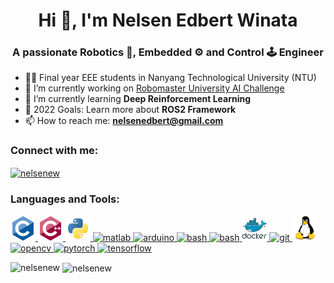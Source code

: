 <h1 align="center">Hi 👋, I'm Nelsen Edbert Winata</h1>
<h3 align="center">A passionate Robotics 🤖, Embedded ⚙️ and Control 🕹️ Engineer </h3>


- 👨‍🎓 Final year EEE students in Nanyang Technological University (NTU)
- 🔭 I’m currently working on [Robomaster University AI Challenge](https://www.robomaster.com/en-US/robo/icra?djifrom=nav)
- 🌱 I’m currently learning **Deep Reinforcement Learning**
- 🥅 2022 Goals: Learn more about **ROS2 Framework**
- 📫 How to reach me: **nelsenedbert@gmail.com**


<h3 align="left">Connect with me:</h3>
<p align="left">
<a href="https://linkedin.com/in/nelsenew" target="blank"><img align="center" src="https://raw.githubusercontent.com/rahuldkjain/github-profile-readme-generator/master/src/images/icons/Social/linked-in-alt.svg" alt="nelsenew" height="30" width="40" /></a>
</p>

<h3 align="left">Languages and Tools:</h3>

<p align="left"> 

<a href="https:/www.cprogramming.com/" target="_blank" rel="noreferrer"> <img src="https://raw.githubusercontent.com/devicons/devicon/master/icons/c/c-original.svg" alt="c" width="40" height="40"/> </a> <a href="https://www.w3schools.com/cpp/" target="_blank" rel="noreferrer"> <img src="https://raw.githubusercontent.com/devicons/devicon/master/icons/cplusplus/cplusplus-original.svg" alt="cplusplus" width="40" height="40"/> </a>
<a href="https://www.python.org" target="_blank" rel="noreferrer"> <img src="https://raw.githubusercontent.com/devicons/devicon/master/icons/python/python-original.svg" alt="python" width="40" height="40"/> </a>
<a href="https://www.mathworks.com/" target="_blank" rel="noreferrer"> <img src="https://upload.wikimedia.org/wikipedia/commons/2/21/Matlab_Logo.png" alt="matlab" width="40" height="40"/> </a><a href="https://www.arduino.cc/" target="_blank" rel="noreferrer"> <img src="https://cdn.worldvectorlogo.com/logos/arduino-1.svg" alt="arduino" width="40" height="40"/> </a> <a href="https://www.gnu.org/software/bash/" target="_blank" rel="noreferrer"> <img src="https://www.vectorlogo.zone/logos/gnu_bash/gnu_bash-icon.svg" alt="bash" width="40" height="40"/> </a>
<a href="http://wiki.ros.org/Documentation" target="_blank" rel="noreferrer"> <img src="https://moveit.ros.org/assets/images/logo/ROS_logo.png" alt="bash" width="70" height="40"/> </a>
  <a href="https://www.docker.com/" target="_blank" rel="noreferrer"> <img src="https://raw.githubusercontent.com/devicons/devicon/master/icons/docker/docker-original-wordmark.svg" alt="docker" width="40" height="40"/> </a> <a href="https://git-scm.com/" target="_blank" rel="noreferrer"> <img src="https://www.vectorlogo.zone/logos/git-scm/git-scm-icon.svg" alt="git" width="40" height="40"/> </a> <a href="https://www.linux.org/" target="_blank" rel="noreferrer"> <img src="https://raw.githubusercontent.com/devicons/devicon/master/icons/linux/linux-original.svg" alt="linux" width="40" height="40"/> </a>  <a href="https://opencv.org/" target="_blank" rel="noreferrer"> <img src="https://www.vectorlogo.zone/logos/opencv/opencv-icon.svg" alt="opencv" width="40" height="40"/> </a>  <a href="https://pytorch.org/" target="_blank" rel="noreferrer"> <img src="https://www.vectorlogo.zone/logos/pytorch/pytorch-icon.svg" alt="pytorch" width="40" height="40"/> </a> <a href="https://www.tensorflow.org" target="_blank" rel="noreferrer"> <img src="https://www.vectorlogo.zone/logos/tensorflow/tensorflow-icon.svg" alt="tensorflow" width="40" height="40"/> </a> </p>

<p><img align="left" src="https://github-readme-stats.vercel.app/api/top-langs?username=nelsenew&show_icons=true&locale=en&layout=compact" alt="nelsenew" /></p>

<p>&nbsp;<img align="center" src="https://github-readme-stats.vercel.app/api?username=nelsenew&show_icons=true&locale=en" alt="nelsenew" /></p>
